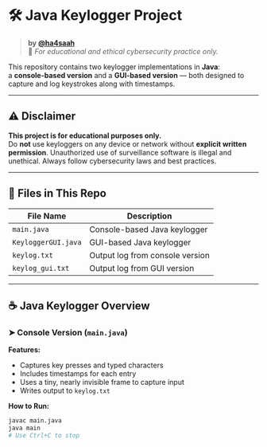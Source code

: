 # 🛠️ Java Keylogger Project

> **by [@ha4saah](https://github.com/ha4saah)**  
> 🔐 *For educational and ethical cybersecurity practice only.*

This repository contains two keylogger implementations in **Java**:  
a **console-based version** and a **GUI-based version** — both designed to capture and log keystrokes along with timestamps.

---

## ⚠️ Disclaimer

**This project is for educational purposes only.**  
Do **not** use keyloggers on any device or network without **explicit written permission**. Unauthorized use of surveillance software is illegal and unethical. Always follow cybersecurity laws and best practices.

---

## 📂 Files in This Repo

| File Name            | Description                          |
|----------------------|--------------------------------------|
| `main.java`          | Console-based Java keylogger         |
| `KeyloggerGUI.java`  | GUI-based Java keylogger             |
| `keylog.txt`         | Output log from console version      |
| `keylog_gui.txt`     | Output log from GUI version          |

---

## ☕ Java Keylogger Overview

### ➤ Console Version (`main.java`)

**Features:**
- Captures key presses and typed characters
- Includes timestamps for each entry
- Uses a tiny, nearly invisible frame to capture input
- Writes output to `keylog.txt`

**How to Run:**
```bash
javac main.java
java main
# Use Ctrl+C to stop
